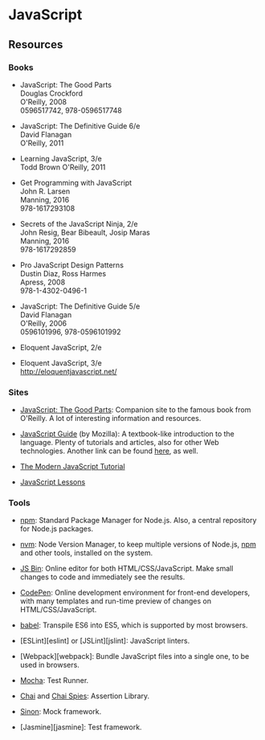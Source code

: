 JavaScript
==========


Resources
---------

### Books

 - JavaScript: The Good Parts  
   Douglas Crockford  
   O'Reilly, 2008  
   0596517742, 978-0596517748

 - JavaScript: The Definitive Guide 6/e  
   David Flanagan  
   O'Reilly, 2011  

 - Learning JavaScript, 3/e  
   Todd Brown
   O'Reilly, 2011  

 - Get Programming with JavaScript  
   John R. Larsen  
   Manning, 2016  
   978-1617293108

 - Secrets of the JavaScript Ninja, 2/e  
   John Resig, Bear Bibeault, Josip Maras  
   Manning, 2016  
   978-1617292859

 - Pro JavaScript Design Patterns  
   Dustin Diaz, Ross Harmes  
   Apress, 2008  
   978-1-4302-0496-1

 - JavaScript: The Definitive Guide 5/e  
   David Flanagan  
   O'Reilly, 2006  
   0596101996, 978-0596101992

 - Eloquent JavaScript, 2/e

 - Eloquent JavaScript, 3/e  
   http://eloquentjavascript.net/


### Sites

 - [JavaScript: The Good Parts][good-parts]:
   Companion site to the famous book from O'Reilly.
   A lot of interesting information and resources.

 - [JavaScript Guide][mozilla-guide] (by Mozilla):
   A textbook-like introduction to the language.
   Plenty of tutorials and articles, also for other Web technologies.
   Another link can be found [here][mozilla2-guide], as well.

 - [The Modern JavaScript Tutorial](https://javascript.info/)


 - [JavaScript Lessons](https://egghead.io/lessons)

[mozilla-guide]:	https://developer.mozilla.org/en-US/docs/Web/JavaScript/Guide
[mozilla2-guide]:	https://developer.mozilla.org/en-US/docs/Learn/JavaScript


### Tools

 - [npm][npm]:
   Standard Package Manager for Node.js.
   Also, a central repository for Node.js packages.

 - [nvm][nvm]:
   Node Version Manager, to keep multiple versions of Node.js,
   [npm][npm] and other tools, installed on the system.

 - [JS Bin][jsbin]:
   Online editor for both HTML/CSS/JavaScript.  Make small changes to code and
   immediately see the results.

 - [CodePen][codepen]:
   Online development environment for front-end developers, with many templates
   and run-time preview of changes on HTML/CSS/JavaScript.

 - [babel](babel):
   Transpile ES6 into ES5, which is supported by most browsers.

 - [ESLint][eslint] or [JSLint][jslint]:
   JavaScript linters.

 - [Webpack][webpack]:
   Bundle JavaScript files into a single one, to be used in browsers.

 - [Mocha][mocha]:
   Test Runner.

 - [Chai][chai] and [Chai Spies][chai]:
   Assertion Library.

 - [Sinon][sinon]:
   Mock framework.

 - [Jasmine][jasmine]:
   Test framework.


[good-parts]:	http://javascript.crockford.com/
[mocha]:	https://mochajs.org/
[sinon]:	http://sinonjs.org/
[chai]:		http://chaijs.com/
[npm]:		https://www.npmjs.com/
[nvm]:		https://github.com/creationix/nvm
[jsbin]:	https://jsbin.com/
[codepen]:	https://codepen.io/
